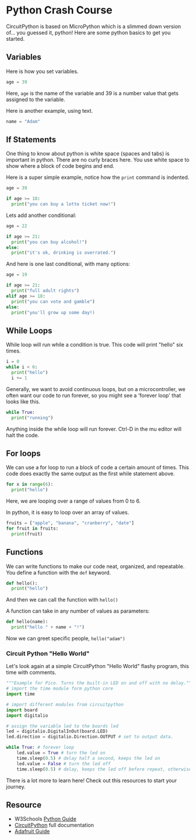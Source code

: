 # Python Crash Course
CircuitPython is based on MicroPython which is a slimmed down version of... you guessed it, python! Here are some python basics to get you started.

## Variables
Here is how you set variables. 

```python
age = 39
```

Here, `age` is the name of the variable and 39 is a number value that gets assigned to the variable. 

Here is another example, using text.
```python
name = "Adam"
``` 

## If Statements
One thing to know about python is white space (spaces and tabs) is important in python. There are no curly braces here. You use white space to show where a block of code begins and end.

Here is a super simple example, notice how the `print` command is indented.

```python
age = 39

if age >= 18:
  print("you can buy a lotto ticket now!")
```

Lets add another conditional:
```python
age = 22

if age >= 21:
  print("you can buy alcohol!")
else:
  print("it's ok, drinking is overrated.")
```

And here is one last conditional, with many options:
```python
age = 19

if age >= 21:
  print("full adult rights")
elif age >= 18:
  print("you can vote and gamble")
else:
  print("you'll grow up some day!)
```

## While Loops
While loop will run while a condition is true. This code will print "hello" six times.
```python
i = 0
while i < 6:
  print("hello")
  i += 1
```
 
Generally, we want to avoid continuous loops, but on a microcontroller, we often want our code to run forever, so you might see a 'forever loop' that looks like this.
```python
while True:
  print("running")
```
Anything inside the while loop will run forever. Ctrl-D in the mu editor will halt the code. 
 
## For loops
We can use a for loop to run a block of code a certain amount of times. This code does exactly the same output as the first while statement above.
```python
for x in range(6):
  print("hello")
```
Here, we are looping over a range of values from 0 to 6.

In python, it is easy to loop over an array of values.
```python
fruits = ["apple", "banana", "cranberry", "date"]
for fruit in fruits:
  print(fruit)
```

## Functions
We can write functions to make our code neat, organized, and repeatable. You define a function with the `def` keyword.
```python
def hello():
  print("hello")
```
And then we can call the function with `hello()`

A function can take in any number of values as parameters:
```python
def hello(name):
  print("hello " + name + "!")
```
Now we can greet specific people, `hello("adam")`
 
### Circuit Python "Hello World"
Let's look again at a simple CircuitPython "Hello World" flashy program, this time with comments.

```python
"""Example for Pico. Turns the built-in LED on and off with no delay."""
# import the time module form python core 
import time

# import different modules from circuitpython
import board
import digitalio

# assign the variable led to the boards led 
led = digitalio.DigitalInOut(board.LED) 
led.direction = digitalio.Direction.OUTPUT # set to output data.

while True: # forever loop
    led.value = True # turn the led on
    time.sleep(0.5) # delay half a second, keeps the led on
    led.value = False # turn the led off
    time.sleep(0.5) # delay, keeps the led off before repeat, otherwise it won't look like it ever turns off 
```

There is a lot more to learn here! Check out this resources to start your journey.

## Resource
- W3Schools [Python Guide](https://www.w3schools.com/python/default.asp)
- [CircuitPython](https://docs.circuitpython.org/en/latest/README.html) full documentation
- [Adafruit Guide](https://learn.adafruit.com/welcome-to-circuitpython/overview)
